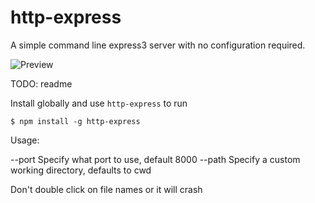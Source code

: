 http-express
============

A simple command line express3 server with no configuration required.

![Preview](http://i.imgur.com/k97EVAE.png)


TODO: readme

Install globally and use `http-express` to run

```
$ npm install -g http-express
```

Usage:
  
  --port <port> Specify what port to use, default 8000
  --path <directory> Specify a custom working directory, defaults to cwd



Don't double click on file names or it will crash